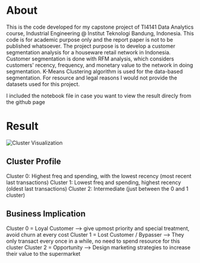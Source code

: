 # About
This is the code developed for my capstone project of TI4141 Data Analytics course, Industrial Engineering @ Institut Teknologi Bandung, Indonesia. This code is for academic purpose only and the report paper is not to be published whatsoever. The project purpose is to develop a customer segmentation analysis for a houseware retail network in Indonesia. Customer segmentation is done with RFM analysis, which considers customers' recency, frequency, and monetary value to the network in doing segmentation. K-Means Clustering algorithm is used for the data-based segmentation. For resource and legal reasons I would not provide the datasets used for this project.

I included the notebook file in case you want to view the result direcly from the github page

# Result
![Cluster Visualization](https://drive.google.com/file/d/1AoK2TypK4LFE_cBtixN5vYWSsCv6iQqC/view?usp=sharing)
## Cluster Profile
Cluster 0: Highest freq and spending, with the lowest recency (most recent last transactions)
Cluster 1: Lowest freq and spending, highest recency (oldest last transactions)
Cluster 2: Intermediate (just between the 0 and 1 cluster)

## Business Implication
Cluster 0 = Loyal Customer --> give upmost priority and special treatment, avoid churn at every cost
Cluster 1 = Lost Customer / Bypasser --> They only transact every once in a while, no need to spend resource for this cluster
Cluster 2 = Opportunity --> Design marketing strategies to increase their value to the supermarket
